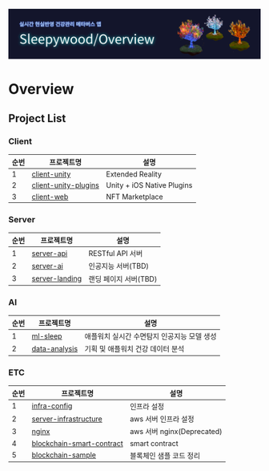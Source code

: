 ![banner](https://github.com/sleepy-wood/Overview/blob/main/Overview.png)

# Overview

## Project List

### Client

| 순번 | 프로젝트명                                                                  | 설명                |
| ---- | --------------------------------------------------------------------------- | ------------------- |
| 1    | [client-unity](https://github.com/sleepy-wood/client-unity)                 | Extended Reality    |
| 2    | [client-unity-plugins](https://github.com/sleepy-wood/client-unity-plugins) | Unity + iOS Native Plugins |
| 3    | [client-web](https://github.com/sleepy-wood/client-web)                     | NFT Marketplace     |

### Server

| 순번 | 프로젝트명                                                      | 설명                  |
| ---- | --------------------------------------------------------------- | --------------------- |
| 1    | [server-api](https://github.com/sleepy-wood/server-api)         | RESTful API 서버      |
| 2    | [server-ai](https://github.com/sleepy-wood/server-ai)           | 인공지능 서버(TBD)    |
| 3    | [server-landing](https://github.com/sleepy-wood/server-landing) | 랜딩 페이지 서버(TBD) |

### AI

| 순번 | 프로젝트명                                                    | 설명                                        |
| ---- | ------------------------------------------------------------- | ------------------------------------------- |
| 1    | [ml-sleep](https://github.com/sleepy-wood/ml-sleep)           | 애플워치 실시간 수면탐지 인공지능 모델 생성 |
| 2    | [data-analysis](https://github.com/sleepy-wood/data-analysis) | 기획 및 애플워치 건강 데이터 분석                       |

### ETC

| 순번 | 프로젝트명                                                                            | 설명                       |
| ---- | ------------------------------------------------------------------------------------- | -------------------------- |
| 1    | [infra-config](https://github.com/sleepy-wood/infra-config)                           | 인프라 설정                |
| 2    | [server-infrastructure](https://github.com/sleepy-wood/server-infrastructure)         | aws 서버 인프라 설정       |
| 3    | [nginx](https://github.com/sleepy-wood/nginx)                                         | aws 서버 nginx(Deprecated) |
| 4    | [blockchain-smart-contract](https://github.com/sleepy-wood/blockchain-smart-contract) | smart contract             |
| 5    | [blockchain-sample](https://github.com/sleepy-wood/blockchain-sample)                 | 블록체인 샘플 코드 정리    |
